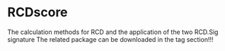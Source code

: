 # RCDscore
The calculation methods for RCD and the application of the two RCD.Sig signature
The related package can be downloaded in the tag section!!!
